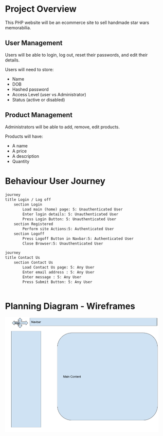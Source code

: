 # Project Overview

This PHP website will be an ecommerce site to sell handmade star wars memorabilia.

## User Management
Users will be able to login, log out, reset their passwords, and edit their details.

Users will need to store:
- Name
- DOB
- Hashed password
- Access Level (user vs Administrator)
- Status (active or disabled)

## Product Management

Administrators will be able to add, remove, edit products. 

Products will have:
- A name
- A price
- A description
- Quantity

# Behaviour User Journey

```mermaid
journey
title Login / Log off
    section Login
        Load main (home) page: 5: Unauthenticated User
        Enter login details: 5: Unauthenticated User
        Press Login Button: 5: Unauthenticated User
    section Registered
        Perform site Actions:5: Authenticated User
    section Logoff
        Press Logoff Button in Navbar:5: Authenticated User
        Close Browser:5: Unauthenticated User
```

```mermaid
journey
title Contact Us
    section Contact Us
        Load Contact Us page: 5: Any User
        Enter email address : 5: Any User
        Enter message : 5: Any User
        Press Submit Button: 5: Any User
    
```


# Planning Diagram - Wireframes

![Main page wireframe](images/wireframes/main.png)


